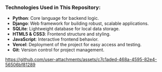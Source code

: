 ### Technologies Used in This Repository:

- **Python**: Core language for backend logic.
- **Django**: Web framework for building robust, scalable applications.
- **SQLite**: Lightweight database for local data storage.
- **HTML5 & CSS3**: Frontend structure and styling.
- **JavaScript**: Interactive frontend behavior.
- **Vercel**: Deployment of the project for easy access and testing.
- **Git**: Version control for project management.



https://github.com/user-attachments/assets/c7c1aded-468a-4595-82e4-56506bf81289

